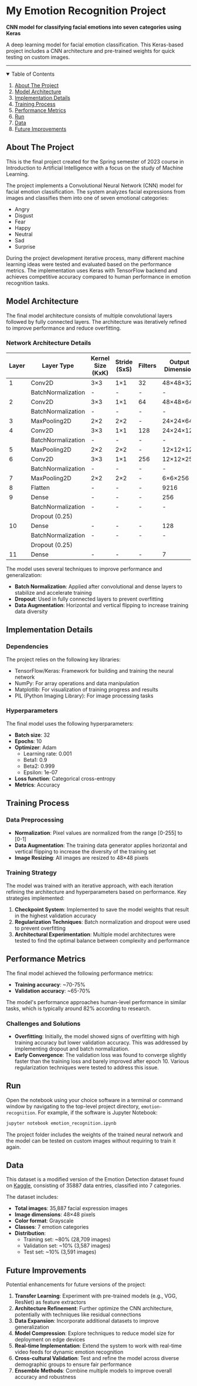 # My Emotion Recognition Project


**CNN model for classifying facial emotions into seven categories using Keras**

A deep learning model for facial emotion classification. This Keras-based project includes a CNN architecture and pre-trained weights for quick testing on custom images.

---

<!-- TABLE OF CONTENTS -->
<details open>
  <summary>Table of Contents</summary>
  <ol>
    <li>
      <a href="#about-the-project">About The Project</a>
    </li>
    <li><a href="#model-architecture">Model Architecture</a></li>
    <li><a href="#implementation-details">Implementation Details</a></li>
    <li><a href="#training-process">Training Process</a></li>
    <li><a href="#performance-metrics">Performance Metrics</a></li>
    <li><a href="#run">Run</a></li>
    <li><a href="#data">Data</a></li>
    <li><a href="#future-improvements">Future Improvements</a></li>
  </ol>
</details>



<!-- ABOUT THE PROJECT -->
## About The Project

This is the final project created for the Spring semester of 2023 course in Introduction to Artificial Intelligence with a focus on the study of Machine Learning.

The project implements a Convolutional Neural Network (CNN) model for facial emotion classification. The system analyzes facial expressions from images and classifies them into one of seven emotional categories:

- Angry
- Disgust
- Fear
- Happy
- Neutral
- Sad
- Surprise

During the project development iterative process, many different machine learning ideas were tested and evaluated based on the performance metrics. The implementation uses Keras with TensorFlow backend and achieves competitive accuracy compared to human performance in emotion recognition tasks.


## Model Architecture

The final model architecture consists of multiple convolutional layers followed by fully connected layers. The architecture was iteratively refined to improve performance and reduce overfitting.

### Network Architecture Details

| Layer | Layer Type        | Kernel Size (KxK) | Stride (SxS) | Filters | Output Dimension | Activation |
|-------|-------------------|-------------------|--------------|---------|------------------|------------|
| 1     | Conv2D            | 3×3               | 1×1          | 32      | 48×48×32         | ReLU       |
|       | BatchNormalization| -                 | -            | -       | -                | -          |
| 2     | Conv2D            | 3×3               | 1×1          | 64      | 48×48×64         | ReLU       |
|       | BatchNormalization| -                 | -            | -       | -                | -          |
| 3     | MaxPooling2D      | 2×2               | 2×2          | -       | 24×24×64         | -          |
| 4     | Conv2D            | 3×3               | 1×1          | 128     | 24×24×128        | ReLU       |
|       | BatchNormalization| -                 | -            | -       | -                | -          |
| 5     | MaxPooling2D      | 2×2               | 2×2          | -       | 12×12×128        | -          |
| 6     | Conv2D            | 3×3               | 1×1          | 256     | 12×12×256        | ReLU       |
|       | BatchNormalization| -                 | -            | -       | -                | -          |
| 7     | MaxPooling2D      | 2×2               | 2×2          | -       | 6×6×256          | -          |
| 8     | Flatten           | -                 | -            | -       | 9216             | -          |
| 9     | Dense             | -                 | -            | -       | 256              | ReLU       |
|       | BatchNormalization| -                 | -            | -       | -                | -          |
|       | Dropout (0.25)    |                   |              |         |                  |            |
| 10    | Dense             | -                 | -            | -       | 128              | ReLU       |
|       | BatchNormalization| -                 | -            | -       | -                | -          |
|       | Dropout (0.25)    |                   |              |         |                  |            |
| 11    | Dense             | -                 | -            | -       | 7                | Softmax    |

The model uses several techniques to improve performance and generalization:

- **Batch Normalization**: Applied after convolutional and dense layers to stabilize and accelerate training
- **Dropout**: Used in fully connected layers to prevent overfitting
- **Data Augmentation**: Horizontal and vertical flipping to increase training data diversity

## Implementation Details

### Dependencies

The project relies on the following key libraries:

- TensorFlow/Keras: Framework for building and training the neural network
- NumPy: For array operations and data manipulation
- Matplotlib: For visualization of training progress and results
- PIL (Python Imaging Library): For image processing tasks

### Hyperparameters

The final model uses the following hyperparameters:

- **Batch size**: 32
- **Epochs**: 10
- **Optimizer**: Adam
  - Learning rate: 0.001
  - Beta1: 0.9
  - Beta2: 0.999
  - Epsilon: 1e-07
- **Loss function**: Categorical cross-entropy
- **Metrics**: Accuracy

## Training Process

### Data Preprocessing

- **Normalization**: Pixel values are normalized from the range [0-255] to [0-1]
- **Data Augmentation**: The training data generator applies horizontal and vertical flipping to increase the diversity of the training set
- **Image Resizing**: All images are resized to 48×48 pixels

### Training Strategy

The model was trained with an iterative approach, with each iteration refining the architecture and hyperparameters based on performance. Key strategies implemented:

1. **Checkpoint System**: Implemented to save the model weights that result in the highest validation accuracy
2. **Regularization Techniques**: Batch normalization and dropout were used to prevent overfitting
3. **Architectural Experimentation**: Multiple model architectures were tested to find the optimal balance between complexity and performance

## Performance Metrics

The final model achieved the following performance metrics:

- **Training accuracy**: ~70-75%
- **Validation accuracy**: ~65-70%

The model's performance approaches human-level performance in similar tasks, which is typically around 82% according to research.

### Challenges and Solutions

- **Overfitting**: Initially, the model showed signs of overfitting with high training accuracy but lower validation accuracy. This was addressed by implementing dropout and batch normalization.
- **Early Convergence**: The validation loss was found to converge slightly faster than the training loss and barely improved after epoch 10. Various regularization techniques were tested to address this issue.

<!-- RUN -->
## Run

Open the notebook using your choice software in a terminal or command window by navigating to the top-level project directory, `emotion-recognition`. For example, if the software is Jupyter Notebook:

```bash
jupyter notebook emotion_recognition.ipynb
```

The project folder includes the weights of the trained neural network and the model can be tested on custom images without requiring to train it again.



<!-- DATA -->
## Data

This dataset is a modified version of the Emotion Detection dataset found on [Kaggle](https://www.kaggle.com/datasets/ananthu017/emotion-detection-fer), consisting of 35887 data entries, classified into 7 categories.

The dataset includes:

- **Total images**: 35,887 facial expression images
- **Image dimensions**: 48×48 pixels
- **Color format**: Grayscale
- **Classes**: 7 emotion categories
- **Distribution**: 
  - Training set: ~80% (28,709 images)
  - Validation set: ~10% (3,587 images)
  - Test set: ~10% (3,591 images)



## Future Improvements

Potential enhancements for future versions of the project:

1. **Transfer Learning**: Experiment with pre-trained models (e.g., VGG, ResNet) as feature extractors
2. **Architecture Refinement**: Further optimize the CNN architecture, potentially with techniques like residual connections
3. **Data Expansion**: Incorporate additional datasets to improve generalization
4. **Model Compression**: Explore techniques to reduce model size for deployment on edge devices
5. **Real-time Implementation**: Extend the system to work with real-time video feeds for dynamic emotion recognition
6. **Cross-cultural Validation**: Test and refine the model across diverse demographic groups to ensure fair performance
7. **Ensemble Methods**: Combine multiple models to improve overall accuracy and robustness






